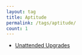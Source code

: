 ```yaml
---
layout: tag
title: Aptitude
permalink: /tags/aptitude/
count: 1
---
```


- [Unattended Upgrades](https://www.jwillikers.com/unattended-upgrades)
